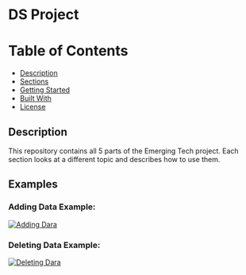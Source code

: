 # DS Project

# Table of Contents
* [Description](#description)
* [Sections](#sections)
* [Getting Started](#getting-started)
* [Built With](#built-with)
* [License](#license)

## Description
This repository contains all 5 parts of the Emerging Tech project.
Each section looks at a different topic and describes how to use them.

## Examples
### Adding Data Example:
[![Adding Dara](https://imgur.com/WB79WMk.png)](https://youtu.be/BiQYRsMpJWI)

### Deleting Data Example:
[![Deleting Dara](https://imgur.com/gc2v3fj.png)](https://youtu.be/exTfFLUWLEQ)
